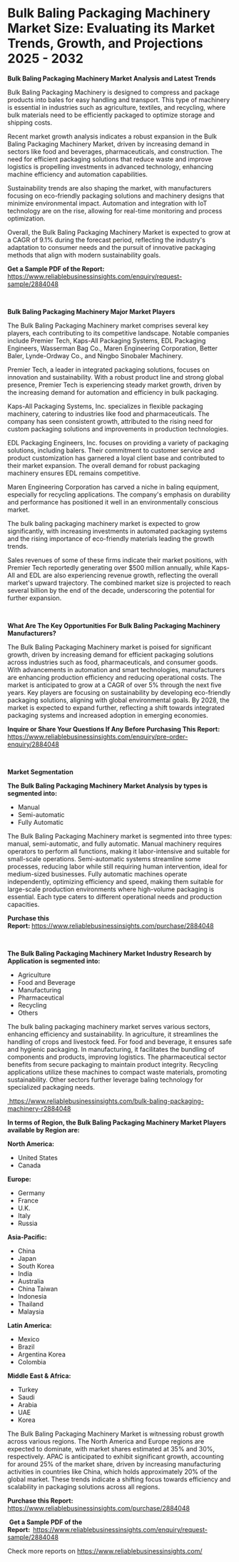 <p><h1>Bulk Baling Packaging Machinery Market Size: Evaluating its Market Trends, Growth, and Projections 2025 - 2032</h1></p><p><strong>Bulk Baling Packaging Machinery Market Analysis and Latest Trends</strong></p>
<p><p>Bulk Baling Packaging Machinery is designed to compress and package products into bales for easy handling and transport. This type of machinery is essential in industries such as agriculture, textiles, and recycling, where bulk materials need to be efficiently packaged to optimize storage and shipping costs. </p><p>Recent market growth analysis indicates a robust expansion in the Bulk Baling Packaging Machinery Market, driven by increasing demand in sectors like food and beverages, pharmaceuticals, and construction. The need for efficient packaging solutions that reduce waste and improve logistics is propelling investments in advanced technology, enhancing machine efficiency and automation capabilities. </p><p>Sustainability trends are also shaping the market, with manufacturers focusing on eco-friendly packaging solutions and machinery designs that minimize environmental impact. Automation and integration with IoT technology are on the rise, allowing for real-time monitoring and process optimization. </p><p>Overall, the Bulk Baling Packaging Machinery Market is expected to grow at a CAGR of 9.1% during the forecast period, reflecting the industry's adaptation to consumer needs and the pursuit of innovative packaging methods that align with modern sustainability goals.</p></p>
<p><strong>Get a Sample PDF of the Report:&nbsp;</strong> <a href="https://www.reliablebusinessinsights.com/enquiry/request-sample/2884048?utm_campaign=3113&utm_medium=2&utm_source=Github&utm_content=ia&utm_term=13032025&utm_id=bulk-baling-packaging-machinery">https://www.reliablebusinessinsights.com/enquiry/request-sample/2884048</a></p>
<p>&nbsp;</p>
<p><strong>Bulk Baling Packaging Machinery Major Market Players</strong></p>
<p><p>The Bulk Baling Packaging Machinery market comprises several key players, each contributing to its competitive landscape. Notable companies include Premier Tech, Kaps-All Packaging Systems, EDL Packaging Engineers, Wasserman Bag Co., Maren Engineering Corporation, Better Baler, Lynde-Ordway Co., and Ningbo Sinobaler Machinery.</p><p>Premier Tech, a leader in integrated packaging solutions, focuses on innovation and sustainability. With a robust product line and strong global presence, Premier Tech is experiencing steady market growth, driven by the increasing demand for automation and efficiency in bulk packaging.</p><p>Kaps-All Packaging Systems, Inc. specializes in flexible packaging machinery, catering to industries like food and pharmaceuticals. The company has seen consistent growth, attributed to the rising need for custom packaging solutions and improvements in production technologies.</p><p>EDL Packaging Engineers, Inc. focuses on providing a variety of packaging solutions, including balers. Their commitment to customer service and product customization has garnered a loyal client base and contributed to their market expansion. The overall demand for robust packaging machinery ensures EDL remains competitive.</p><p>Maren Engineering Corporation has carved a niche in baling equipment, especially for recycling applications. The company's emphasis on durability and performance has positioned it well in an environmentally conscious market.</p><p>The bulk baling packaging machinery market is expected to grow significantly, with increasing investments in automated packaging systems and the rising importance of eco-friendly materials leading the growth trends.</p><p>Sales revenues of some of these firms indicate their market positions, with Premier Tech reportedly generating over $500 million annually, while Kaps-All and EDL are also experiencing revenue growth, reflecting the overall market's upward trajectory. The combined market size is projected to reach several billion by the end of the decade, underscoring the potential for further expansion.</p></p>
<p>&nbsp;</p>
<p><strong>What Are The Key Opportunities For Bulk Baling Packaging Machinery Manufacturers?</strong></p>
<p><p>The Bulk Baling Packaging Machinery market is poised for significant growth, driven by increasing demand for efficient packaging solutions across industries such as food, pharmaceuticals, and consumer goods. With advancements in automation and smart technologies, manufacturers are enhancing production efficiency and reducing operational costs. The market is anticipated to grow at a CAGR of over 5% through the next five years. Key players are focusing on sustainability by developing eco-friendly packaging solutions, aligning with global environmental goals. By 2028, the market is expected to expand further, reflecting a shift towards integrated packaging systems and increased adoption in emerging economies.</p></p>
<p><strong>Inquire or Share Your Questions If Any Before Purchasing This Report:</strong> <a href="https://www.reliablebusinessinsights.com/enquiry/pre-order-enquiry/2884048?utm_campaign=3113&utm_medium=2&utm_source=Github&utm_content=ia&utm_term=13032025&utm_id=bulk-baling-packaging-machinery">https://www.reliablebusinessinsights.com/enquiry/pre-order-enquiry/2884048</a></p>
<p>&nbsp;</p>
<p><strong>Market Segmentation</strong></p>
<p><strong>The Bulk Baling Packaging Machinery Market Analysis by types is segmented into:</strong></p>
<p><ul><li>Manual</li><li>Semi-automatic</li><li>Fully Automatic</li></ul></p>
<p><p>The Bulk Baling Packaging Machinery market is segmented into three types: manual, semi-automatic, and fully automatic. Manual machinery requires operators to perform all functions, making it labor-intensive and suitable for small-scale operations. Semi-automatic systems streamline some processes, reducing labor while still requiring human intervention, ideal for medium-sized businesses. Fully automatic machines operate independently, optimizing efficiency and speed, making them suitable for large-scale production environments where high-volume packaging is essential. Each type caters to different operational needs and production capacities.</p></p>
<p><strong>Purchase this Report:&nbsp;</strong><a href="https://www.reliablebusinessinsights.com/purchase/2884048?utm_campaign=3113&utm_medium=2&utm_source=Github&utm_content=ia&utm_term=13032025&utm_id=bulk-baling-packaging-machinery">https://www.reliablebusinessinsights.com/purchase/2884048</a></p>
<p>&nbsp;</p>
<p><strong>The Bulk Baling Packaging Machinery Market Industry Research by Application is segmented into:</strong></p>
<p><ul><li>Agriculture</li><li>Food and Beverage</li><li>Manufacturing</li><li>Pharmaceutical</li><li>Recycling</li><li>Others</li></ul></p>
<p><p>The bulk baling packaging machinery market serves various sectors, enhancing efficiency and sustainability. In agriculture, it streamlines the handling of crops and livestock feed. For food and beverage, it ensures safe and hygienic packaging. In manufacturing, it facilitates the bundling of components and products, improving logistics. The pharmaceutical sector benefits from secure packaging to maintain product integrity. Recycling applications utilize these machines to compact waste materials, promoting sustainability. Other sectors further leverage baling technology for specialized packaging needs.</p></p>
<p><a href="https://www.reliablebusinessinsights.com/bulk-baling-packaging-machinery-r2884048?utm_campaign=3113&utm_medium=2&utm_source=Github&utm_content=ia&utm_term=13032025&utm_id=bulk-baling-packaging-machinery">&nbsp;https://www.reliablebusinessinsights.com/bulk-baling-packaging-machinery-r2884048</a></p>
<p><strong>In terms of Region, the Bulk Baling Packaging Machinery Market Players available by Region are:</strong></p>
<p>
    <p> <strong> North America: </strong>
        <ul>
            <li>United States</li>
            <li>Canada</li>
        </ul>
        </p> 
    <p> <strong> Europe: </strong>
        <ul>
            <li>Germany</li>
            <li>France</li>
            <li>U.K.</li>
            <li>Italy</li>
            <li>Russia</li>
        </ul>
        </p> 
    <p> <strong> Asia-Pacific: </strong>
        <ul>
            <li>China</li>
            <li>Japan</li>
            <li>South Korea</li>
            <li>India</li>
            <li>Australia</li>
            <li>China Taiwan</li>
            <li>Indonesia</li>
            <li>Thailand</li>
            <li>Malaysia</li>
        </ul>
        </p> 
    <p> <strong> Latin America: </strong>
        <ul>
            <li>Mexico</li>
            <li>Brazil</li>
            <li>Argentina Korea</li>
            <li>Colombia</li>
        </ul>
        </p> 
    <p> <strong> Middle East & Africa: </strong>
        <ul>
            <li>Turkey</li>
            <li>Saudi</li>
            <li>Arabia</li>
            <li>UAE</li>
            <li>Korea</li>
        </ul>
    </p>
    </p>
<p><p>The Bulk Baling Packaging Machinery Market is witnessing robust growth across various regions. The North America and Europe regions are expected to dominate, with market shares estimated at 35% and 30%, respectively. APAC is anticipated to exhibit significant growth, accounting for around 25% of the market share, driven by increasing manufacturing activities in countries like China, which holds approximately 20% of the global market. These trends indicate a shifting focus towards efficiency and scalability in packaging solutions across all regions.</p></p>
<p><strong>Purchase this Report: </strong><a href="https://www.reliablebusinessinsights.com/purchase/2884048?utm_campaign=3113&utm_medium=2&utm_source=Github&utm_content=ia&utm_term=13032025&utm_id=bulk-baling-packaging-machinery">https://www.reliablebusinessinsights.com/purchase/2884048</a></p>
<p>&nbsp;<strong>Get a Sample PDF of the Report:&nbsp;&nbsp;</strong><a href="https://www.reliablebusinessinsights.com/enquiry/request-sample/2884048?utm_campaign=3113&utm_medium=2&utm_source=Github&utm_content=ia&utm_term=13032025&utm_id=bulk-baling-packaging-machinery">https://www.reliablebusinessinsights.com/enquiry/request-sample/2884048</a></p>
<p><strong></strong></p>
<p>Check more reports on <a href="https://www.reliablebusinessinsights.com/?utm_campaign=3113&utm_medium=2&utm_source=Github&utm_content=ia&utm_term=13032025&utm_id=bulk-baling-packaging-machinery">https://www.reliablebusinessinsights.com/</a></p>